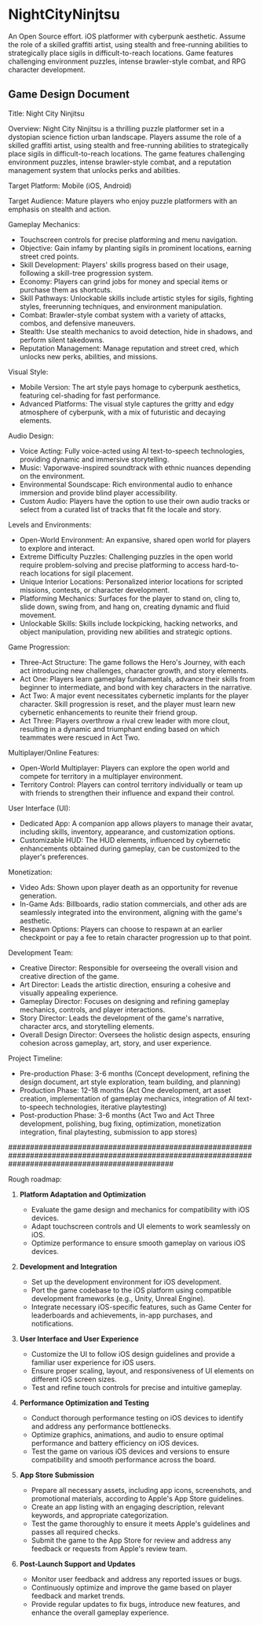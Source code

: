 # NightCityNinjtsu
An Open Source effort. iOS platformer with cyberpunk aesthetic. Assume the role of a skilled graffiti artist, using stealth and free-running abilities to strategically place sigils in difficult-to-reach locations. Game features challenging environment puzzles, intense brawler-style combat, and RPG character development.

Game Design Document
-------------------

Title: Night City Ninjitsu

Overview:
Night City Ninjitsu is a thrilling puzzle platformer set in a dystopian science fiction urban landscape. Players assume the role of a skilled graffiti artist, using stealth and free-running abilities to strategically place sigils in difficult-to-reach locations. The game features challenging environment puzzles, intense brawler-style combat, and a reputation management system that unlocks perks and abilities.

Target Platform: Mobile (iOS, Android)

Target Audience: Mature players who enjoy puzzle platformers with an emphasis on stealth and action.

Gameplay Mechanics:
- Touchscreen controls for precise platforming and menu navigation.
- Objective: Gain infamy by planting sigils in prominent locations, earning street cred points.
- Skill Development: Players' skills progress based on their usage, following a skill-tree progression system.
- Economy: Players can grind jobs for money and special items or purchase them as shortcuts.
- Skill Pathways: Unlockable skills include artistic styles for sigils, fighting styles, freerunning techniques, and environment manipulation.
- Combat: Brawler-style combat system with a variety of attacks, combos, and defensive maneuvers.
- Stealth: Use stealth mechanics to avoid detection, hide in shadows, and perform silent takedowns.
- Reputation Management: Manage reputation and street cred, which unlocks new perks, abilities, and missions.

Visual Style:
- Mobile Version: The art style pays homage to cyberpunk aesthetics, featuring cel-shading for fast performance.
- Advanced Platforms: The visual style captures the gritty and edgy atmosphere of cyberpunk, with a mix of futuristic and decaying elements.

Audio Design:
- Voice Acting: Fully voice-acted using AI text-to-speech technologies, providing dynamic and immersive storytelling.
- Music: Vaporwave-inspired soundtrack with ethnic nuances depending on the environment.
- Environmental Soundscape: Rich environmental audio to enhance immersion and provide blind player accessibility.
- Custom Audio: Players have the option to use their own audio tracks or select from a curated list of tracks that fit the locale and story.

Levels and Environments:
- Open-World Environment: An expansive, shared open world for players to explore and interact.
- Extreme Difficulty Puzzles: Challenging puzzles in the open world require problem-solving and precise platforming to access hard-to-reach locations for sigil placement.
- Unique Interior Locations: Personalized interior locations for scripted missions, contests, or character development.
- Platforming Mechanics: Surfaces for the player to stand on, cling to, slide down, swing from, and hang on, creating dynamic and fluid movement.
- Unlockable Skills: Skills include lockpicking, hacking networks, and object manipulation, providing new abilities and strategic options.

Game Progression:
- Three-Act Structure: The game follows the Hero's Journey, with each act introducing new challenges, character growth, and story elements.
- Act One: Players learn gameplay fundamentals, advance their skills from beginner to intermediate, and bond with key characters in the narrative.
- Act Two: A major event necessitates cybernetic implants for the player character. Skill progression is reset, and the player must learn new cybernetic enhancements to reunite their friend group.
- Act Three: Players overthrow a rival crew leader with more clout, resulting in a dynamic and triumphant ending based on which teammates were rescued in Act Two.

Multiplayer/Online Features:
- Open-World Multiplayer: Players can explore the open world and compete for territory in a multiplayer environment.
- Territory Control: Players can control territory individually or team up with friends to strengthen their influence and expand their control.

User Interface (UI):
- Dedicated App: A companion app allows players to manage their avatar, including skills, inventory, appearance, and customization options.
- Customizable HUD: The HUD elements, influenced by cybernetic enhancements obtained during gameplay, can be customized to the player's preferences.

Monetization:
- Video Ads: Shown upon player death as an opportunity for revenue generation.
- In-Game Ads: Billboards, radio station commercials, and other ads are seamlessly integrated into the environment, aligning with the game's aesthetic.
- Respawn Options: Players can choose to respawn at an earlier checkpoint or pay a fee to retain character progression up to that point.

Development Team:
- Creative Director: Responsible for overseeing the overall vision and creative direction of the game.
- Art Director: Leads the artistic direction, ensuring a cohesive and visually appealing experience.
- Gameplay Director: Focuses on designing and refining gameplay mechanics, controls, and player interactions.
- Story Director: Leads the development of the game's narrative, character arcs, and storytelling elements.
- Overall Design Director: Oversees the holistic design aspects, ensuring cohesion across gameplay, art, story, and user experience.

Project Timeline:
- Pre-production Phase: 3-6 months (Concept development, refining the design document, art style exploration, team building, and planning)
- Production Phase: 12-18 months (Act One development, art asset creation, implementation of gameplay mechanics, integration of AI text-to-speech technologies, iterative playtesting)
- Post-production Phase: 3-6 months (Act Two and Act Three development, polishing, bug fixing, optimization, monetization integration, final playtesting, submission to app stores)

######################################################################################################################################################

Rough roadmap:

1. **Platform Adaptation and Optimization**
   - Evaluate the game design and mechanics for compatibility with iOS devices.
   - Adapt touchscreen controls and UI elements to work seamlessly on iOS.
   - Optimize performance to ensure smooth gameplay on various iOS devices.

2. **Development and Integration**
   - Set up the development environment for iOS development.
   - Port the game codebase to the iOS platform using compatible development frameworks (e.g., Unity, Unreal Engine).
   - Integrate necessary iOS-specific features, such as Game Center for leaderboards and achievements, in-app purchases, and notifications.

3. **User Interface and User Experience**
   - Customize the UI to follow iOS design guidelines and provide a familiar user experience for iOS users.
   - Ensure proper scaling, layout, and responsiveness of UI elements on different iOS screen sizes.
   - Test and refine touch controls for precise and intuitive gameplay.

4. **Performance Optimization and Testing**
   - Conduct thorough performance testing on iOS devices to identify and address any performance bottlenecks.
   - Optimize graphics, animations, and audio to ensure optimal performance and battery efficiency on iOS devices.
   - Test the game on various iOS devices and versions to ensure compatibility and smooth performance across the board.

5. **App Store Submission**
   - Prepare all necessary assets, including app icons, screenshots, and promotional materials, according to Apple's App Store guidelines.
   - Create an app listing with an engaging description, relevant keywords, and appropriate categorization.
   - Test the game thoroughly to ensure it meets Apple's guidelines and passes all required checks.
   - Submit the game to the App Store for review and address any feedback or requests from Apple's review team.

6. **Post-Launch Support and Updates**
   - Monitor user feedback and address any reported issues or bugs.
   - Continuously optimize and improve the game based on player feedback and market trends.
   - Provide regular updates to fix bugs, introduce new features, and enhance the overall gameplay experience.


